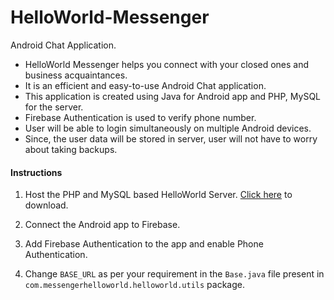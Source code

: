 # HelloWorld-Messenger
Android Chat Application.

* HelloWorld Messenger helps you connect with your closed ones and business acquaintances.
* It is an efficient and easy-to-use Android Chat application.
* This application is created using Java for Android app and PHP, MySQL for the server.
* Firebase Authentication is used to verify phone number.
* User will be able to login simultaneously on multiple Android devices.
* Since, the user data will be stored in server, user will not have to worry about taking backups.

#### Instructions
1. Host the PHP and MySQL based HelloWorld Server. [Click here](https://github.com/ayushskmaurya/HelloWorld-Server) to download.

2. Connect the Android app to Firebase.

3. Add Firebase Authentication to the app and enable Phone Authentication.

4. Change `BASE_URL` as per your requirement in the `Base.java` file present in `com.messengerhelloworld.helloworld.utils` package.
